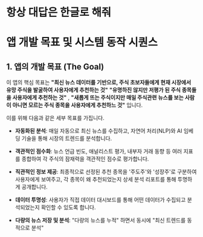 # 항상 대답은 한글로 해줘


# 앱 개발 목표 및 시스템 동작 시퀀스

## 1. 앱의 개발 목표 (The Goal)

이 앱의 핵심 목표는 **"최신 뉴스 데이터를 기반으로, 주식 초보자들에게 현재 시장에서 유망 주식을 발굴하여 사용자에게 추천하는 것"** 
**"유명하진 않지만 저평가 된 주식 종목들을 사용자에게 추천하는 것"** , **"새롭게 뜨는 주식이지만 매일 주식관련 뉴스를 보는 사람이 아니면 모르는 주식 종목을 사용자에게 추천하느 것"** 입니다.

이를 위해 다음과 같은 세부 목표를 가집니다.

-   **자동화된 분석**: 매일 자동으로 최신 뉴스를 수집하고, 자연어 처리(NLP)와 AI 임베딩 기술을 통해 시장의 트렌드를 분석합니다.
-   **객관적인 점수화**: 뉴스 언급 빈도, 애널리스트 평가, 내부자 거래 동향 등 여러 지표를 종합하여 각 주식의 잠재력을 객관적인 점수로 평가합니다.
-   **직관적인 정보 제공**: 최종적으로 선정된 추천 종목을 '주도주'와 '성장주'로 구분하여 사용자에게 보여주고, 각 종목이 왜 추천되었는지 상세 분석 리포트를 통해 투명하게 공개합니다.
-   **데이터 투명성**: 사용자가 직접 데이터 대시보드를 통해 어떤 데이터가 수집되고 분석되었는지 확인할 수 있도록 합니다.

-   **다량의 뉴스 저장 및 분석**: "다량의 뉴스를 누적" 하면서 동시에 "최신 트렌드를 동적으로 분석" 